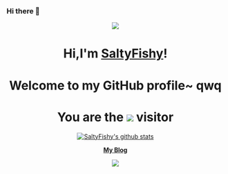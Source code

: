 ### Hi there 👋

<!--
**SaltyFishy/SaltyFishy** is a ✨ _special_ ✨ repository because its `README.md` (this file) appears on your GitHub profile.

Here are some ideas to get you started:

- 🔭 I’m currently working on ...
- 🌱 I’m currently learning ...
- 👯 I’m looking to collaborate on ...
- 🤔 I’m looking for help with ...
- 💬 Ask me about ...
- 📫 How to reach me: ...
- 😄 Pronouns: ...
- ⚡ Fun fact: ...
-->

<p align="center">
  <img src="https://github.com/SaltyFishy/SaltyFishy/blob/main/1672885679704.jpg">
</p>

<h1 align="center">Hi,I'm <a href="https://github.com/SaltyFishy">SaltyFishy</a>!</h1>
<h1 align="center">Welcome to my GitHub profile~ qwq</h1>
<h1 align="center">You are the <img src="https://visitor-badge.glitch.me/badge?page_id=SaltyFishy&left_color=green&right_color=red"> visitor</h1>

<p align="center">
  <a href="https://github.com/SaltyFishy"><img src="https://github-readme-stats.vercel.app/api?username=SaltyFishy&hide_border=true&show_icons=true" alt="SaltyFishy's github stats"></a>
</p>

<p align="center">
  <strong><a href="http://enthushtism.top">My Blog</a></strong> 
<!--   <strong><a href="https://twitter.com/SaltyFishy">Twitter</a></strong> |
  <strong><a href="https://discord.gg/nYXzaUS">Discord</a></strong> |
  <strong><a href="https://www.linkedin.com/in/SaltyFishy">LinkedIn</a></strong> |
  <strong><a href="https://www.twitch.tv/SaltyFishy">Twitch</a></strong> -->
</p>

<p align="center">
  <a href="https://github.com/SaltyFishy/github-readme-stats"><img src="https://github-readme-stats.vercel.app/api/top-langs/?username=SaltyFishy&layout=compact">
</p>


